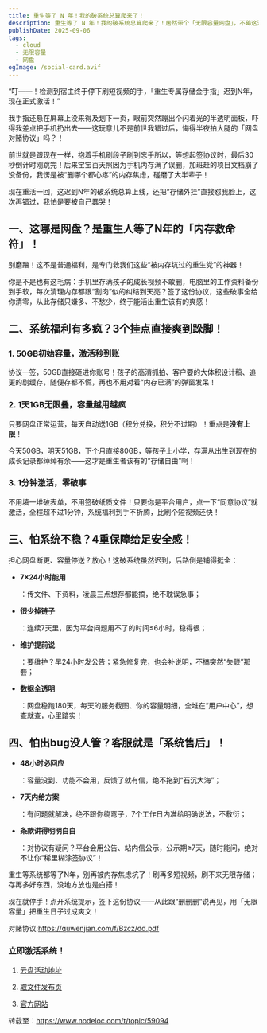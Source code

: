 ```yaml
---
title: 重生等了 N 年！我的破系统总算爬来了！
description: 重生等了 N 年！我的破系统总算爬来了！居然带个「无限容量网盘」，不薅这波我今晚都睡不着！
publishDate: 2025-09-06
tags:
  - cloud
  - 无限容量
  - 网盘
ogImage: /social-card.avif
---
```




“叮——！检测到宿主终于停下刷短视频的手，「重生专属存储金手指」迟到N年，现在正式激活！”

我手指还悬在屏幕上没来得及划下一页，眼前突然蹦出个闪着光的半透明面板，吓得我差点把手机扔出去——这玩意儿不是前世我错过后，悔得半夜拍大腿的「网盘对赌协议」吗？！

前世就是跟现在一样，抱着手机刷段子刷到忘乎所以，等想起签协议时，最后30秒倒计时刚跳完！后来宝宝百天照因为手机内存满了误删，加班赶的项目文档崩了没备份，我愣是被“删哪个都心疼”的内存焦虑，磋磨了大半辈子！

现在重活一回，这迟到N年的破系统总算上线，还把“存储外挂”直接怼我脸上，这次再错过，我怕是要被自己蠢哭！

## [](https://www.nodeloc.com/t/topic/59094#p-446491-n-1)一、这哪是网盘？是重生人等了N年的「内存救命符」！

别磨蹭！这不是普通福利，是专门救我们这些“被内存坑过的重生党”的神器！

你是不是也有这毛病：手机里存满孩子的成长视频不敢删，电脑里的工作资料备份到手软，每次清理内存都跟“割肉”似的纠结到天亮？签了这份协议，这些破事全给你清零，从此存储只嫌多、不愁少，终于能活出重生该有的爽感！

## [](https://www.nodeloc.com/t/topic/59094#p-446491-h-3-2)二、系统福利有多疯？3个挂点直接爽到跺脚！

### [](https://www.nodeloc.com/t/topic/59094#p-446491-h-1-50gb-3)1. 50GB初始容量，激活秒到账

协议一签，50GB直接砸进你账号！孩子的高清抓拍、客户要的大体积设计稿、追更的剧缓存，随便存都不慌，再也不用对着“内存已满”的弹窗发呆！

### [](https://www.nodeloc.com/t/topic/59094#p-446491-h-2-11gb-4)2. 1天1GB无限叠，容量越用越疯

只要网盘正常运营，每天自动送1GB（积分兑换，积分不过期）！重点是**没有上限**！

今天50GB，明天51GB，下个月直接80GB，等孩子上小学，存满从出生到现在的成长记录都绰绰有余——这才是重生者该有的“存储自由”啊！

### [](https://www.nodeloc.com/t/topic/59094#p-446491-h-3-1-5)3. 1分钟激活，零破事

不用填一堆破表单，不用签破纸质文件！只要你是平台用户，点一下“同意协议”就激活，全程超不过1分钟，系统福利到手不折腾，比刷个短视频还快！

## [](https://www.nodeloc.com/t/topic/59094#p-446491-h-4-6)三、怕系统不稳？4重保障给足安全感！

担心网盘断更、容量停送？放心！这破系统虽然迟到，后路倒是铺得挺全：

* **7×24小时能用**

  ：传文件、下资料，凌晨三点想存都能搞，绝不耽误急事；
* **很少掉链子**

  ：连续7天里，因为平台问题用不了的时间≤6小时，稳得很；
* **维护提前说**

  ：要维护？早24小时发公告；紧急修复完，也会补说明，不搞突然“失联”那套；
* **数据全透明**

  ：网盘稳跑180天，每天的服务截图、你的容量明细，全堆在“用户中心”，想查就查，心里踏实！

## [](https://www.nodeloc.com/t/topic/59094#p-446491-bug-7)四、怕出bug没人管？客服就是「系统售后」！

* **48小时必回应**

  ：容量没到、功能不会用，反馈了就有信，绝不拖到“石沉大海”；
* **7天内给方案**

  ：有问题就解决，绝不跟你绕弯子，7个工作日内准给明确说法，不敷衍；
* **条款讲得明明白白**

  ：对协议有疑问？平台会用公告、站内信公示，公示期≥7天，随时能问，绝对不让你“稀里糊涂签协议”！

重生等系统都等了N年，别再被内存焦虑坑了！刷再多短视频，刷不来无限存储；存再多好东西，没地方放也是白搭！

现在就停手！点开系统提示，签下这份协议——从此跟“删删删”说再见，用「无限容量」把重生日子过成爽文！

对赌协议:<https://quwenjian.com/f/Bzcz/dd.pdf>

### [](https://www.nodeloc.com/t/topic/59094#p-446491-h-8)立即激活系统！

1.   [云盘活动地址](https://www.quwenjian.com/)


2.   [取文件发布页](https://www.quwenjian.cn/fby.html)


3.   [官方网站](https://www.quwenjian.cn/)



转载至：https://www.nodeloc.com/t/topic/59094
